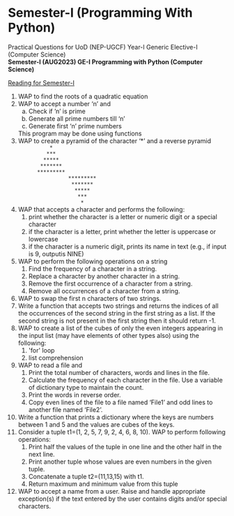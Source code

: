 # Semester-I (Programming With Python)
Practical Questions for UoD (NEP-UGCF) Year-I Generic Elective-I (Computer Science)<br>
**Semester-I (AUG2023) GE-I Programming with Python (Computer Science)**

[Reading for Semester-I](https://drive.google.com/file/d/1_3T5R70ir9TfycYsaJJdtExNflB8mCUb/view?usp=sharing)

<ol>
  <li>
    WAP to find the roots of a quadratic equation
  </li>
  <li>
    WAP to accept a number ‘n’ and
    <ol type="a">
      <li>Check if ’n’ is prime</li>
      <li>Generate all prime numbers till ‘n’</li>
      <li>Generate first ‘n’ prime numbers</li>
    </ol>
    This program may be done using functions
  </li>
  <li>
    WAP to create a pyramid of the character ‘*’ and a reverse pyramid
    <code>
          *                        
         ***                       
        *****                      
       *******                     
      *********                    
                *********          
                 *******           
                  *****            
                   ***             
                    *             </code>
  </li>
  <li>WAP that accepts a character and performs the following:
    <ol>
      <li>print whether the character is a letter or numeric digit or a special character</li>
      <li>if the character is a letter, print whether the letter is uppercase or lowercase</li>
      <li>if the character is a numeric digit, prints its name in text (e.g., if input is 9, outputis NINE)</li>
    </ol>
  </li>
  <li>
    WAP to perform the following operations on a string
    <ol>
      <li>Find the frequency of a character in a string.</li>
      <li>Replace a character by another character in a string.</li>
      <li>Remove the first occurrence of a character from a string.</li>
      <li>Remove all occurrences of a character from a string.</li>
    </ol>
  </li>
  <li>WAP to swap the first n characters of two strings.</li>
  <li>Write a function that accepts two strings and returns the indices of all the occurrences of the second string in the first string as a list. If the second string is not present in the first string then it should return -1.</li>
  <li>WAP to create a list of the cubes of only the even integers appearing in the input list (may have elements of other types also) using the following:
  <ol>
    <li>'for' loop</li>
    <li>list comprehension</li>
  </ol>
  </li>
  <li>WAP to read a file and
  <ol>
    <li>Print the total number of characters, words and lines in the file.</li>
    <li>Calculate the frequency of each character in the file. Use a variable of dictionary type to maintain the count.</li>
    <li>Print the words in reverse order.</li>
    <li>Copy even lines of the file to a file named ‘File1’ and odd lines to another file named ‘File2’.</li>
  </ol>
  </li>
  <li>Write a function that prints a dictionary where the keys are numbers between 1 and 5 and the values are cubes of the keys.</li>
  <li>Consider a tuple t1=(1, 2, 5, 7, 9, 2, 4, 6, 8, 10). WAP to perform following operations:
  <ol>
    <li>Print half the values of the tuple in one line and the other half in the next line.</li>
    <li>Print another tuple whose values are even numbers in the given tuple.</li>
    <li>Concatenate a tuple t2=(11,13,15) with t1.</li>
    <li>Return maximum and minimum value from this tuple</li>
  </ol>
  </li>
  <li>WAP to accept a name from a user. Raise and handle appropriate exception(s) if the text entered by the user contains digits and/or special characters.</li>
</ol>
